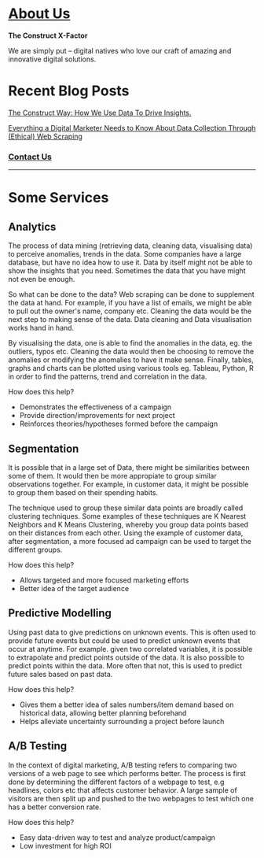 # [About Us](https://www.constructdigital.com/about)

**The Construct X-Factor**

We are simply put – digital natives who love our craft of amazing and innovative digital solutions.


# Recent Blog Posts

[The Construct Way: How We Use Data To Drive Insights.](https://www.constructdigital.com/insight/the-construct-way-how-we-use-data-to-drive-insights)

[Everything a Digital Marketer Needs to Know About Data Collection Through (Ethical) Web Scraping](https://www.constructdigital.com/blog/everything-a-digital-marketer-needs-to-know-about-data-collection-through-ethical-web-scraping)

### [Contact Us](https://www.constructdigital.com/contact)

___

# Some Services

## Analytics
The process of data mining (retrieving data, cleaning data, visualising data) to perceive anomalies, trends in the data. 
Some companies have a large database, but have no idea how to use it. Data by itself might not be able to show the insights that you need. Sometimes the data that you have might not even be enough. 

So what can be done to the data? Web scraping can be done to supplement the data at hand. For example, if you have a list of emails, we might be able to pull out the owner's name, company etc. Cleaning the data would be the next step to making sense of the data. Data cleaning and Data visualisation works hand in hand.

By visualising the data, one is able to find the anomalies in the data, eg. the outliers, typos etc. Cleaning the data would then be choosing to remove the anomalies or modifying the anomalies to have it make sense. Finally, tables, graphs and charts can be plotted using various tools eg. Tableau, Python, R in order to find the patterns, trend and correlation in the data. 

How does this help?
- Demonstrates the effectiveness of a campaign
- Provide direction/improvements for next project
- Reinforces theories/hypotheses formed before the campaign
  
## Segmentation
It is possible that in a large set of Data, there might be similarities between some of them. It would then be more appropiate to group similar observations together. For example, in customer data, it might be possible to group them based on their spending habits. 

The technique used to group these similar data points are broadly called clustering techniques. Some examples of these techniques are K Nearest Neighbors and K Means Clustering, whereby you group data points based on their distances from each other. Using the example of customer data, after segmentation, a more focused ad campaign can be used to target the different groups.

How does this help?
- Allows targeted and more focused marketing efforts
- Better idea of the target audience

## Predictive Modelling
Using past data to give predictions on unknown events. This is often used to provide future events but could be used to predict unknown events that occur at anytime. For example. given two correlated variables, it is possible to extrapolate and predict points outside of the data. It is also possible to predict points within the data. More often that not, this is used to predict future sales based on past data.

How does this help?
- Gives them a better idea of sales numbers/item demand based on historical data, allowing better planning beforehand
- Helps alleviate uncertainty surrounding a project before launch


## A/B Testing
In the context of digital marketing, A/B testing refers to comparing two versions of a web page to see which performs better. The process is first done by determining the different factors of a webpage to test, e.g headlines, colors etc that affects customer behavior. A large sample of visitors are then split up and pushed to the two webpages to test which one has a better conversion rate.

How does this help?
- Easy data-driven way to test and analyze product/campaign
- Low investment for high ROI

